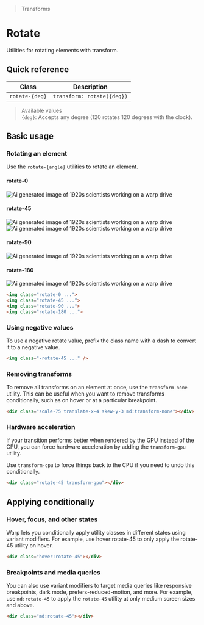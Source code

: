 > Transforms

# Rotate

Utilities for rotating elements with transform.

## Quick reference

| Class                  | Description                         |
|------------------------|-------------------------------------|
| `rotate-{deg}`         | `transform: rotate({deg})`          |

> Available values <br />
> `{deg}`: Accepts any degree (120 rotates 120 degrees with the clock). <br />

## Basic usage

### Rotating an element
Use the `rotate-{angle}` utilities to rotate an element.

<example-container>
  <div class="flex flex-wrap items-center justify-around gap-32 sm:gap-16 ex-font-dark dark:pd-text-slate-400 pb-16">
    <div class="flex flex-col items-center shrink-0">
      <h4 class="ex-heading">rotate-0</h4>
      <img class="w-96 h-96 object-cover ex-box p-0 mt-16" src="/css/20s-scientists.jpg" alt="Ai generated image of 1920s scientists working on a warp drive">
    </div>
    <div class="flex flex-col items-center shrink-0">
      <h4 class="ex-heading">rotate-45</h4>
      <div class="relative mt-16">
        <img class="absolute w-96 h-96 object-cover opacity-25 ex-box p-0" src="/css/20s-scientists.jpg" alt="Ai generated image of 1920s scientists working on a warp drive">
        <img class="relative rotate-45 w-96 h-96 object-cover ex-box p-0" src="/css/20s-scientists.jpg" alt="Ai generated image of 1920s scientists working on a warp drive">
      </div>
    </div>
    <div class="flex flex-col items-center shrink-0">
      <h4 class="ex-heading">rotate-90</h4>
      <img class="w-96 h-96 rotate-90 object-cover ex-box p-0 mt-16" src="/css/20s-scientists.jpg" alt="Ai generated image of 1920s scientists working on a warp drive">
    </div>
    <div class="flex flex-col items-center shrink-0">
      <h4 class="ex-heading">rotate-180</h4>
      <img class="w-96 h-96 rotate-180 object-cover ex-box p-0 mt-16" src="/css/20s-scientists.jpg" alt="Ai generated image of 1920s scientists working on a warp drive">
    </div>
  </div>
</example-container>

```html
<img class="rotate-0 ...">
<img class="rotate-45 ...">
<img class="rotate-90 ...">
<img class="rotate-180 ...">
```

### Using negative values
To use a negative rotate value, prefix the class name with a dash to convert it to a negative value.

```html
<img class="-rotate-45 ..." />
```

### Removing transforms
To remove all transforms on an element at once, use the `transform-none` utility.
This can be useful when you want to remove transforms conditionally, such as on hover or at a particular breakpoint.

```html
<div class="scale-75 translate-x-4 skew-y-3 md:transform-none"></div>
```

### Hardware acceleration
If your transition performs better when rendered by the GPU instead of the CPU, you can force hardware acceleration by adding the `transform-gpu` utility.

Use `transform-cpu` to force things back to the CPU if you need to undo this conditionally.

```html
<div class="rotate-45 transform-gpu"></div>
```

## Applying conditionally

### Hover, focus, and other states
Warp lets you conditionally apply utility classes in different states using variant modifiers.
For example, use hover:rotate-45 to only apply the rotate-45 utility on hover.

```html
<div class="hover:rotate-45"></div>
```

### Breakpoints and media queries
You can also use variant modifiers to target media queries like responsive breakpoints, dark mode, prefers-reduced-motion, and more.
For example, use `md:rotate-45` to apply the `rotate-45` utility at only medium screen sizes and above.

```html
<div class="md:rotate-45"></div>
```
